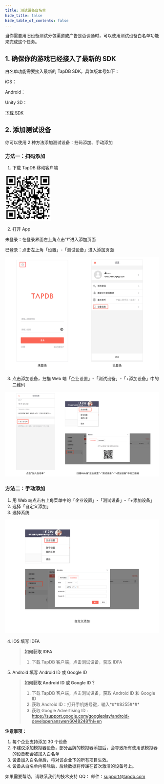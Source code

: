```yaml
---
title: 测试设备白名单
hide_title: false
hide_table_of_contents: false
---
```


当你需要用旧设备测试分包渠道或广告是否调通时，可以使用测试设备白名单功能来完成这个任务。

## 1. 确保你的游戏已经接入了最新的 SDK

白名单功能需要接入最新的 TapDB SDK，具体版本号如下：

iOS：<Data field="sdk.0.version"/>

Android：<Data field="sdk.1.version"/>

Unity 3D：<Data field="sdk.2.version"/>

[下载 SDK](../download "_blank")

## 2. 添加测试设备

你可以使用 2 种方法添加测试设备：扫码添加、手动添加


### 方法一：扫码添加

1. 下载 TapDB 移动客户端

![图片描述](/img/whiteList/04.png)

2. 打开 App

未登录：在登录界面左上角点击"!"进入添加页面

已登录：点击左上角「设置」-「测试设备」进入添加页面

![图片描述](/img/whiteList/02.png)

3. 点击添加设备，扫描 Web 端「企业设置」-「测试设备」-「+添加设备」中的二维码

![图片描述](/img/whiteList/01.png)

### 方法二：手动添加

1.  用 Web 端点击右上角菜单中的「企业设置」-「测试设备」-「+添加设备」
2.  选择「自定义添加」
3.  选择系统

![图片描述](/img/whiteList/03.png)

4. iOS 填写 IDFA

   > **如何获取 IDFA**
   >
   > 1. 下载 TapDB 客户端，点击测试设备，获取 IDFA

5. Android 填写 Android ID 或 Google ID
   > **如何获取 Android ID 或 Google ID？**
   >
   > 1. 下载 TapDB 客户端，点击测试设备，获取 Android ID 和 Google ID
   > 2. 获取 Android ID：打开手机拨号键，输入\*#\*#8255#\*#\*
   > 3. 获取 Google Advertising ID : <https://support.google.com/googleplay/android-developer/answer/6048248?hl=en>

**注意事项：**

1.  每个企业支持添加 30 个设备
2.  不建议添加模拟器设备，部分品牌的模拟器添加后，会导致所有使用该模拟器的设备都会被加入白名单
3.  设备加入白名单后，将对该企业下的所有项目生效。
4.  设备从白名单内移除后，后续数据将传递在首次激活的设备号上。

如果需要帮助，请联系我们的技术支持
QQ：<Data field="tapdb.support.QQ"/>
邮件：support@tapdb.com
